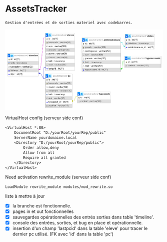# AssetsTracker

    Gestion d'entrées et de sorties materiel avec codebarres.

![Mon Image](./bdd_sheme.png "Shema de la base de données relationelle.")

VirtualHost config (serveur side conf)

    <VirtualHost *:80>
        DocumentRoot "D:/yourRoot/yourRep/public"
        ServerName yourdomaine.local
        <Directory "D:/yourRoot/yourRep/public">
            Order allow,deny
            Allow from all
            Require all granted
        </Directory>
    </VirtualHost>

Need activation rewrite_module (serveur side conf)

    LoadModule rewrite_module modules/mod_rewrite.so

liste à mettre à jour

- [x] la branche est fonctionnelle.
- [x] pages in et out fonctionnelles
- [x] sauvegardes opérationnelles des entrés sorties dans table 'timeline'.
- [x] console des entrées, sorties, et bug en place et opérationnelle.
- [x] insertion d'un champ 'lastpcid' dans la table 'eleve' pour tracer le dernier pc utilisé. (FK avec 'id' dans la table 'pc') 
